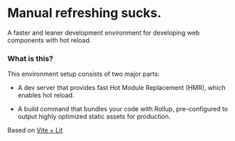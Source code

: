 # Manual refreshing sucks.

A faster and leaner development environment for developing web components with hot reload.


### What is this? 
This environment setup consists of two major parts:

- A dev server that provides fast Hot Module Replacement (HMR), which enables hot reload.

- A build command that bundles your code with Rollup, pre-configured to output highly optimized static assets for production.

Based on [Vite + Lit](https://vitejs.dev/guide/)
